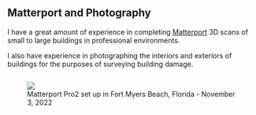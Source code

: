
## Matterport and Photography
I have a great amount of experience in completing [Matterport](https://matterport.com/) 3D scans of small to large buildings in professional environments.

I also have experience in photographing the interiors and exteriors of buildings for the purposes of surveying building damage.

<figure style="float: left">
    <img src="/static/services/matterport_fmb_nov32022.webp">
    <figcaption>Matterport Pro2 set up in Fort Myers Beach, Florida - November 3, 2022</figcaption>
</figure>